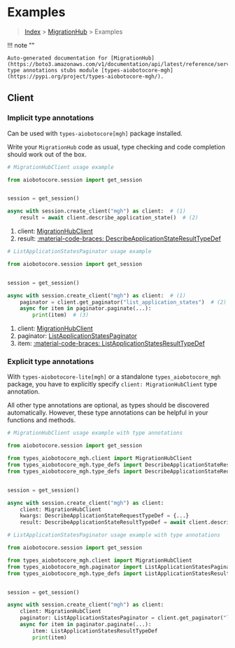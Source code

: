 # Examples

> [Index](../README.md) > [MigrationHub](./README.md) > Examples

!!! note ""

    Auto-generated documentation for [MigrationHub](https://boto3.amazonaws.com/v1/documentation/api/latest/reference/services/mgh.html#migrationhub)
    type annotations stubs module [types-aiobotocore-mgh](https://pypi.org/project/types-aiobotocore-mgh/).

## Client

### Implicit type annotations

Can be used with `types-aiobotocore[mgh]` package installed.

Write your `MigrationHub` code as usual,
type checking and code completion should work out of the box.



```python
# MigrationHubClient usage example

from aiobotocore.session import get_session


session = get_session()

async with session.create_client("mgh") as client:  # (1)
    result = await client.describe_application_state()  # (2)
```

1. client: [MigrationHubClient](./client.md)
2. result: [:material-code-braces: DescribeApplicationStateResultTypeDef](./type_defs.md#describeapplicationstateresulttypedef) 



```python
# ListApplicationStatesPaginator usage example

from aiobotocore.session import get_session


session = get_session()

async with session.create_client("mgh") as client:  # (1)
    paginator = client.get_paginator("list_application_states")  # (2)
    async for item in paginator.paginate(...):
        print(item)  # (3)
```

1. client: [MigrationHubClient](./client.md)
2. paginator: [ListApplicationStatesPaginator](./paginators.md#listapplicationstatespaginator)
3. item: [:material-code-braces: ListApplicationStatesResultTypeDef](./type_defs.md#listapplicationstatesresulttypedef) 




### Explicit type annotations

With `types-aiobotocore-lite[mgh]`
or a standalone `types_aiobotocore_mgh` package, you have to explicitly specify
`client: MigrationHubClient` type annotation.

All other type annotations are optional, as types should be discovered automatically.
However, these type annotations can be helpful in your functions and methods.


```python
# MigrationHubClient usage example with type annotations

from aiobotocore.session import get_session

from types_aiobotocore_mgh.client import MigrationHubClient
from types_aiobotocore_mgh.type_defs import DescribeApplicationStateResultTypeDef
from types_aiobotocore_mgh.type_defs import DescribeApplicationStateRequestTypeDef


session = get_session()

async with session.create_client("mgh") as client:
    client: MigrationHubClient
    kwargs: DescribeApplicationStateRequestTypeDef = {...}
    result: DescribeApplicationStateResultTypeDef = await client.describe_application_state(**kwargs)
```



```python
# ListApplicationStatesPaginator usage example with type annotations

from aiobotocore.session import get_session

from types_aiobotocore_mgh.client import MigrationHubClient
from types_aiobotocore_mgh.paginator import ListApplicationStatesPaginator
from types_aiobotocore_mgh.type_defs import ListApplicationStatesResultTypeDef


session = get_session()

async with session.create_client("mgh") as client:
    client: MigrationHubClient
    paginator: ListApplicationStatesPaginator = client.get_paginator("list_application_states")
    async for item in paginator.paginate(...):
        item: ListApplicationStatesResultTypeDef
        print(item)
```


